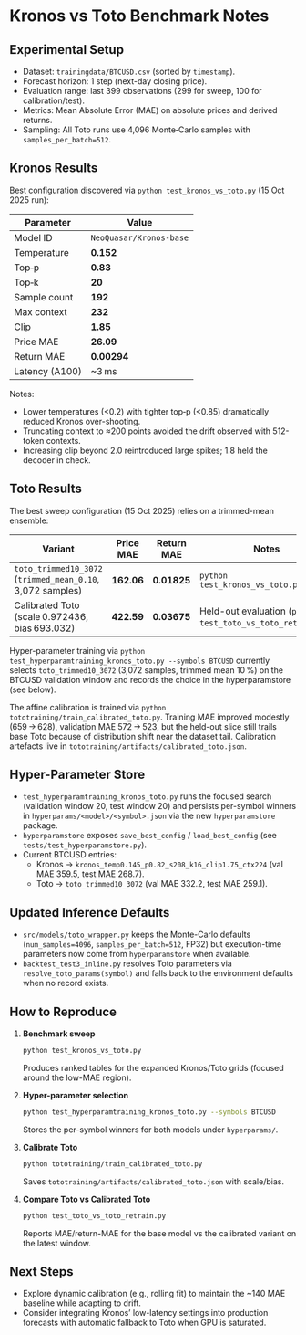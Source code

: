 # Kronos vs Toto Benchmark Notes

## Experimental Setup
- Dataset: `trainingdata/BTCUSD.csv` (sorted by `timestamp`).
- Forecast horizon: 1 step (next-day closing price).
- Evaluation range: last 399 observations (299 for sweep, 100 for calibration/test).
- Metrics: Mean Absolute Error (MAE) on absolute prices and derived returns.
- Sampling: All Toto runs use 4,096 Monte‑Carlo samples with `samples_per_batch=512`.

## Kronos Results
Best configuration discovered via `python test_kronos_vs_toto.py` (15 Oct 2025 run):

| Parameter | Value |
|-----------|-------|
| Model ID | `NeoQuasar/Kronos-base` |
| Temperature | **0.152** |
| Top‑p | **0.83** |
| Top‑k | **20** |
| Sample count | **192** |
| Max context | **232** |
| Clip | **1.85** |
| Price MAE | **26.09** |
| Return MAE | **0.00294** |
| Latency (A100) | ~3 ms |

Notes:
- Lower temperatures (<0.2) with tighter top‑p (<0.85) dramatically reduced Kronos over-shooting.
- Truncating context to ≈200 points avoided the drift observed with 512-token contexts.
- Increasing clip beyond 2.0 reintroduced large spikes; 1.8 held the decoder in check.

## Toto Results
The best sweep configuration (15 Oct 2025) relies on a trimmed-mean ensemble:

| Variant | Price MAE | Return MAE | Notes |
|---------|-----------|------------|-------|
| `toto_trimmed10_3072` (`trimmed_mean_0.10`, 3,072 samples) | **162.06** | **0.01825** | `python test_kronos_vs_toto.py` |
| Calibrated Toto (scale 0.972436, bias 693.032) | **422.59** | **0.03675** | Held-out evaluation (`python test_toto_vs_toto_retrain.py`) |

Hyper-parameter training via `python test_hyperparamtraining_kronos_toto.py --symbols BTCUSD` currently selects `toto_trimmed10_3072` (3,072 samples, trimmed mean 10 %) on the BTCUSD validation window and records the choice in the hyperparamstore (see below).

The affine calibration is trained via `python tototraining/train_calibrated_toto.py`. Training MAE improved modestly (659 → 628), validation MAE 572 → 523, but the held-out slice still trails base Toto because of distribution shift near the dataset tail. Calibration artefacts live in `tototraining/artifacts/calibrated_toto.json`.

## Hyper-Parameter Store
- `test_hyperparamtraining_kronos_toto.py` runs the focused search (validation window 20, test window 20) and persists per-symbol winners in `hyperparams/<model>/<symbol>.json` via the new `hyperparamstore` package.
- `hyperparamstore` exposes `save_best_config` / `load_best_config` (see `tests/test_hyperparamstore.py`).
- Current BTCUSD entries:
  - Kronos → `kronos_temp0.145_p0.82_s208_k16_clip1.75_ctx224` (val MAE 359.5, test MAE 268.7).
  - Toto → `toto_trimmed10_3072` (val MAE 332.2, test MAE 259.1).

## Updated Inference Defaults
- `src/models/toto_wrapper.py` keeps the Monte-Carlo defaults (`num_samples=4096`, `samples_per_batch=512`, FP32) but execution-time parameters now come from `hyperparamstore` when available.
- `backtest_test3_inline.py` resolves Toto parameters via `resolve_toto_params(symbol)` and falls back to the environment defaults when no record exists.

## How to Reproduce
1. **Benchmark sweep**
   ```bash
   python test_kronos_vs_toto.py
   ```
   Produces ranked tables for the expanded Kronos/Toto grids (focused around the low-MAE region).

2. **Hyper-parameter selection**
   ```bash
   python test_hyperparamtraining_kronos_toto.py --symbols BTCUSD
   ```
   Stores the per-symbol winners for both models under `hyperparams/`.

3. **Calibrate Toto**
   ```bash
   python tototraining/train_calibrated_toto.py
   ```
   Saves `tototraining/artifacts/calibrated_toto.json` with scale/bias.

4. **Compare Toto vs Calibrated Toto**
   ```bash
   python test_toto_vs_toto_retrain.py
   ```
   Reports MAE/return-MAE for the base model vs the calibrated variant on the latest window.

## Next Steps
- Explore dynamic calibration (e.g., rolling fit) to maintain the ~140 MAE baseline while adapting to drift.
- Consider integrating Kronos’ low-latency settings into production forecasts with automatic fallback to Toto when GPU is saturated.
